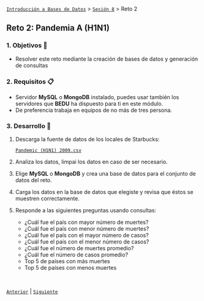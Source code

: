 [`Introducción a Bases de Datos`](../../Readme.md) > [`Sesión 8`](../Readme.md) > Reto 2

## Reto 2: Pandemia A (H1N1)

### 1. Objetivos :dart:
- Resolver este reto mediante la creación de bases de datos y generación de consultas


### 2. Requisitos :clipboard:
- Servidor __MySQL__ o __MongoDB__ instalado, puedes usar también los servidores que __BEDU__ ha dispuesto para ti en este módulo.
- De preferencia trabaja en equipos de no más de tres persona.

### 3. Desarrollo :rocket:

1. Descarga la fuente de datos de los locales de Starbucks:

   <a href="datos/h1n1.csv" target="_blank">`Pandemic (H1N1) 2009.csv`</a>

1. Analiza los datos, limpai los datos en caso de ser necesario.

1. Elige __MySQL__ o __MongoDB__ y crea una base de datos para el conjunto de datos del reto.

1. Carga los datos en la base de datos que elegiste y revisa que éstos se muestren correctamente.

1. Responde a las siguientes preguntas usando consultas:

   - ¿Cuál fue el país con mayor número de muertes?
   - ¿Cuál fue el país con menor número de muertes?
   - ¿Cuál fue el país con el mayor número de casos?
   - ¿Cuál fue el país con el menor número de casos?
   - ¿Cuál fue el número de muertes promedio?
   - ¿Cuál fue el número de casos promedio?
   - Top 5 de países con más muertes
   - Top 5 de países con menos muertes

<br/>

[`Anterior`](../Readme.md#pandemia-a-h1n1) | [`Siguiente`](../Readme.md#pandemia-covid-19)   
